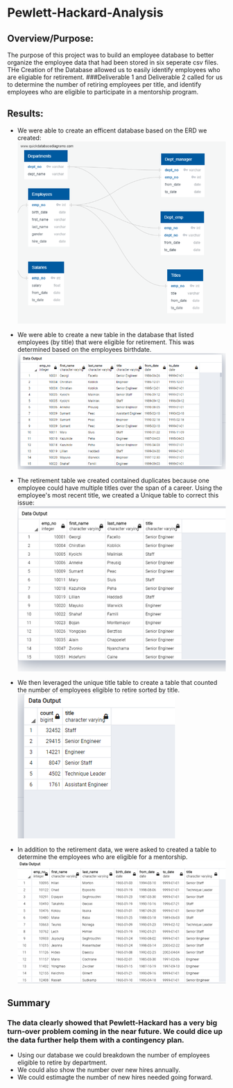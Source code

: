 # Pewlett-Hackard-Analysis

## Overview/Purpose:
The purpose of this project was to build an employee database to better organize the employee data that had been stored in six seperate csv files. THe Creation of the Database allowed us to easily identify employees who are eligiable for retirement. 
###Deliverable 1 and Deliverable 2 called for us to determine the number of retiring employees per title, and identify employees who are eligible to participate in a mentorship program.

## Results:
* We were able to create an efficent database based on the ERD we created: ![ERD](EmployeesDB.png)  
* We were able to create a new table in the database that listed employees (by title) that were eligible for retirement. This was determined based on the employees birthdate.
![retiremnet_query](retirement_titles.PNG)

* The retirement table we created contained duplicates because one employee could have multiple titles over the span of a career. Using the employee's most recent title, we created a Unique table to correct this issue:
![umique](unique_titles.PNG)

* We then leveraged the unique title table to create a table that counted the number of employees eligible to retire sorted by title. ![Retiring](Retiring_Titles.PNG)

* In addition to the retirement data, we were asked to created a table to determine the employees who are eligible for a mentorship. ![mentorship](Mentoship_Eligibilty.PNG)

## Summary
### The data clearly showed that Pewlett-Hackard has a very big turn-over problem coming in the near future. We could dice up the data further help them with a contingency plan. 
* Using our database we could breakdown the number of employees eligible to retire by department.
* We could also show the number over new hires annually.
* We could estimagte the number of new hires needed going forward.
